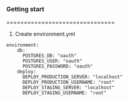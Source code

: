 ### Getting start
===============================
1. Create environment.yml
```
environment:
    db:
      POSTGRES_DB: "oauth"
      POSTGRES_USER: "oauth"
      POSTGRES_PASSWORD: "oauth"
    deploy:
      DEPLOY_PRODUCTION_SERVER: "localhost"
      DEPLOY_PRODUCTION_USERNAME: "root"
      DEPLOY_STAGING_SERVER: "localhost"
      DEPLOY_STAGING_USERNAME: "root"
```
